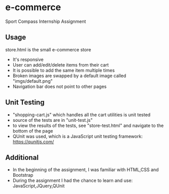 # e-commerce
Sport Compass Internship Assignment

## Usage
store.html is the small e-commerce store
- It's responsive
- User can add/edit/delete items from their cart
- It is possible to add the same item multiple times
- Broken images are swapped by a default image called "imgs/default.png"
- Navigation bar does not point to other pages

## Unit Testing
- "shopping-cart.js" which handles all the cart utilities is unit tested
- source of the tests are in "unit-test.js"
- to view the results of the tests, see "store-test.html" and navigate to the bottom of the page
- QUnit was used, which is a JavaScript unit testing framework: https://qunitjs.com/

## Additional
- In the beginning of the assignment, I was familiar with HTML,CSS and Bootstrap
- During the assignment I had the chance to learn and use: JavaScript,JQuery,QUnit
